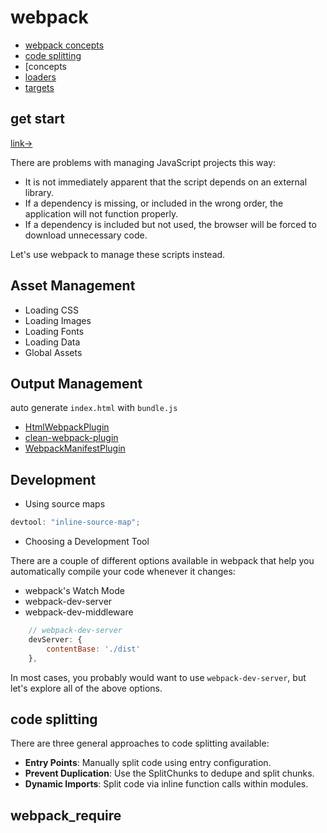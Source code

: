 # webpack

- [webpack concepts](https://webpack.docschina.org/concepts)
- [code splitting](https://webpack.js.org/guides/code-splitting/)
- [concepts[](https://webpack.js.org/concepts)
- [loaders](https://webpack.js.org/concepts/loaders)
- [targets](https://webpack.js.org/concepts/targets)

## get start

[link→](https://webpack.js.org/guides/getting-started)

There are problems with managing JavaScript projects this way:

- It is not immediately apparent that the script depends on an external library.
- If a dependency is missing, or included in the wrong order, the application will not function properly.
- If a dependency is included but not used, the browser will be forced to download unnecessary code.

Let's use webpack to manage these scripts instead.

## Asset Management

- Loading CSS
- Loading Images
- Loading Fonts
- Loading Data
- Global Assets

## Output Management

auto generate `index.html` with `bundle.js`

- [HtmlWebpackPlugin](https://webpack.js.org/plugins/html-webpack-plugin)
- [clean-webpack-plugin](https://www.npmjs.com/package/clean-webpack-plugin)
- [WebpackManifestPlugin](https://github.com/danethurber/webpack-manifest-plugin)

## Development

- Using source maps

```js
devtool: "inline-source-map";
```

- Choosing a Development Tool

There are a couple of different options available in webpack that help you automatically compile your code whenever it changes:

- webpack's Watch Mode
- webpack-dev-server
- webpack-dev-middleware

```js
    // webpack-dev-server
    devServer: {
        contentBase: './dist'
    },
```

In most cases, you probably would want to use `webpack-dev-server`, but let's explore all of the above options.

## code splitting

There are three general approaches to code splitting available:

- **Entry Points**: Manually split code using entry configuration.
- **Prevent Duplication**: Use the SplitChunks to dedupe and split chunks.
- **Dynamic Imports**: Split code via inline function calls within modules.

## __webpack_require__